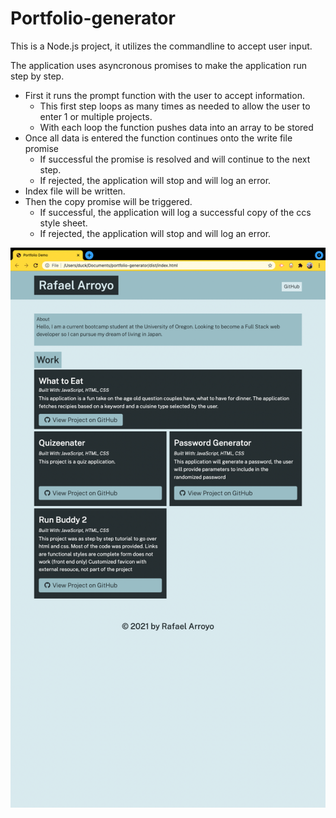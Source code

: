 # Portfolio-generator

This is a Node.js project, it utilizes the commandline to accept user input.

The application uses asyncronous promises to make the application run step by step.

- First it runs the prompt function with the user to accept information.
  - This first step loops as many times as needed to allow the user to enter
    1 or multiple projects.
  - With each loop the function pushes data into an array to be stored
- Once all data is entered the function continues onto the write file promise
  - If successful the promise is resolved and will continue to the next step.
  - If rejected, the application will stop and will log an error.
- Index file will be written.
- Then the copy promise will be triggered.
  - If successful, the application will log a successful copy of the ccs style sheet.
  - If rejected, the application will stop and will log an error.

<img src="./Screen Shot 2021-09-30 at 6.14.30 PM.png">
